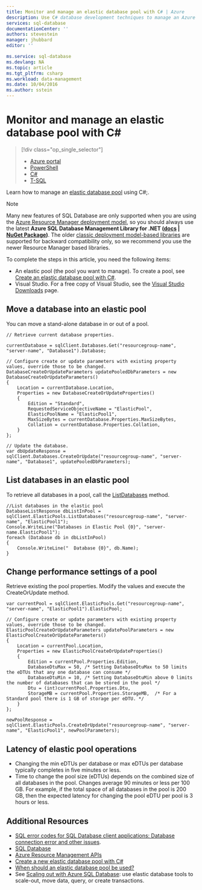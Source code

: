 ```yaml
---
title: Monitor and manage an elastic database pool with C# | Azure
description: Use C# database development techniques to manage an Azure SQL Database elastic database pool.
services: sql-database
documentationCenter: ''
authors: stevestein
manager: jhubbard
editor: ''

ms.service: sql-database
ms.devlang: NA
ms.topic: article
ms.tgt_pltfrm: csharp
ms.workload: data-management
ms.date: 10/04/2016
ms.author: sstein
---
```


# Monitor and manage an elastic database pool with C&#x23; 

> [!div class="op_single_selector"]
>- [Azure portal](./sql-database-elastic-pool-manage-portal.md)
>- [PowerShell](./sql-database-elastic-pool-manage-powershell.md)
>- [C#](./sql-database-elastic-pool-manage-csharp.md)
>- [T-SQL](./sql-database-elastic-pool-manage-tsql.md)

Learn how to manage an [elastic database pool](./sql-database-elastic-pool.md) using C#;. 

>[!NOTE]
> Many new features of SQL Database are only supported when you are using the [Azure Resource Manager deployment model](../azure-resource-manager/resource-group-overview.md), so you should always use the latest **Azure SQL Database Management Library for .NET ([docs](https://msdn.microsoft.com/zh-cn/library/azure/mt349017.aspx) | [NuGet Package](https://www.nuget.org/packages/Microsoft.Azure.Management.Sql))**. The older [classic deployment model-based libraries](https://www.nuget.org/packages/Microsoft.WindowsAzure.Management.Sql) are supported for backward compatibility only, so we recommend you use the newer Resource Manager based libraries.

To complete the steps in this article, you need the following items:

- An elastic pool (the pool you want to manage). To create a pool, see [Create an elastic database pool with C#](./sql-database-elastic-pool-create-csharp.md).
- Visual Studio. For a free copy of Visual Studio, see the [Visual Studio Downloads](https://www.visualstudio.com/downloads/download-visual-studio-vs) page.

## Move a database into an elastic pool

You can move a stand-alone database in or out of a pool.  

```
// Retrieve current database properties.

currentDatabase = sqlClient.Databases.Get("resourcegroup-name", "server-name", "Database1").Database;

// Configure create or update parameters with existing property values, override those to be changed.
DatabaseCreateOrUpdateParameters updatePooledDbParameters = new DatabaseCreateOrUpdateParameters()
{
    Location = currentDatabase.Location,
    Properties = new DatabaseCreateOrUpdateProperties()
    {
        Edition = "Standard",
        RequestedServiceObjectiveName = "ElasticPool",
        ElasticPoolName = "ElasticPool1",
        MaxSizeBytes = currentDatabase.Properties.MaxSizeBytes,
        Collation = currentDatabase.Properties.Collation,
    }
};

// Update the database.
var dbUpdateResponse = sqlClient.Databases.CreateOrUpdate("resourcegroup-name", "server-name", "Database1", updatePooledDbParameters);
```

## List databases in an elastic pool

To retrieve all databases in a pool, call the [ListDatabases](https://msdn.microsoft.com/zh-cn/library/microsoft.azure.management.sql.elasticpooloperationsextensions.listdatabases) method.

```
//List databases in the elastic pool
DatabaseListResponse dbListInPool = sqlClient.ElasticPools.ListDatabases("resourcegroup-name", "server-name", "ElasticPool1");
Console.WriteLine("Databases in Elastic Pool {0}", "server-name.ElasticPool1");
foreach (Database db in dbListInPool)
{
    Console.WriteLine("  Database {0}", db.Name);
}
```

## Change performance settings of a pool

Retrieve existing the pool properties. Modify the values and execute the CreateOrUpdate method.

```
var currentPool = sqlClient.ElasticPools.Get("resourcegroup-name", "server-name", "ElasticPool1").ElasticPool;

// Configure create or update parameters with existing property values, override those to be changed.
ElasticPoolCreateOrUpdateParameters updatePoolParameters = new ElasticPoolCreateOrUpdateParameters()
{
    Location = currentPool.Location,
    Properties = new ElasticPoolCreateOrUpdateProperties()
    {
        Edition = currentPool.Properties.Edition,
        DatabaseDtuMax = 50, /* Setting DatabaseDtuMax to 50 limits the eDTUs that any one database can consume */
        DatabaseDtuMin = 10, /* Setting DatabaseDtuMin above 0 limits the number of databases that can be stored in the pool */
        Dtu = (int)currentPool.Properties.Dtu,
        StorageMB = currentPool.Properties.StorageMB,  /* For a Standard pool there is 1 GB of storage per eDTU. */
    }
};

newPoolResponse = sqlClient.ElasticPools.CreateOrUpdate("resourcegroup-name", "server-name", "ElasticPool1", newPoolParameters);
```

## Latency of elastic pool operations

- Changing the min eDTUs per database or max eDTUs per database typically completes in five minutes or less.
- Time to change the pool size (eDTUs) depends on the combined size of all databases in the pool. Changes average 90 minutes or less per 100 GB. For example, if the total space of all databases in the pool is 200 GB, then the expected latency for changing the pool eDTU per pool is 3 hours or less.

## Additional Resources

- [SQL error codes for SQL Database client applications: Database connection error and other issues](./sql-database-develop-error-messages.md).
- [SQL Database](./index.yml)
- [Azure Resource Management APIs](https://msdn.microsoft.com/zh-cn/library/azure/dn948464.aspx)
- [Create a new elastic database pool with C#](./sql-database-elastic-pool-create-csharp.md)
- [When should an elastic database pool be used?](./sql-database-elastic-pool-guidance.md)
- See [Scaling out with Azure SQL Database](./sql-database-elastic-scale-introduction.md): use elastic database tools to scale-out, move data, query, or create transactions.